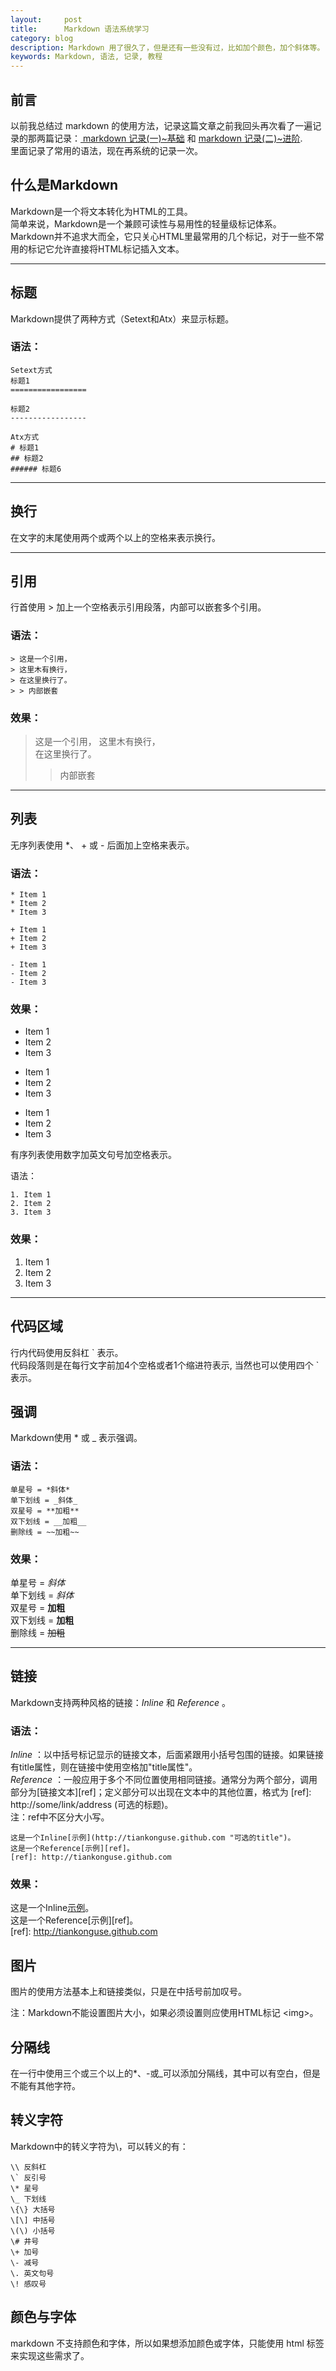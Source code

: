 ```yaml
---
layout:     post
title:      Markdown 语法系统学习
category: blog
description: Markdown 用了很久了，但是还有一些没有过，比如加个颜色，加个斜体等。
keywords: Markdown, 语法, 记录, 教程
---
```


## 前言

以前我总结过 markdown 的使用方法，记录这篇文章之前我回头再次看了一遍记录的那两篇记录：[
markdown 记录(一)~基础][markdown-record-one] 和 [markdown 记录(二)~进阶][markdown-record-two].  
里面记录了常用的语法，现在再系统的记录一次。


## 什么是Markdown

Markdown是一个将文本转化为HTML的工具。  
简单来说，Markdown是一个兼顾可读性与易用性的轻量级标记体系。  
Markdown并不追求大而全，它只关心HTML里最常用的几个标记，对于一些不常用的标记它允许直接将HTML标记插入文本。  

***

## 标题

Markdown提供了两种方式（Setext和Atx）来显示标题。

### 语法：

```
Setext方式
标题1
=================

标题2
-----------------

Atx方式
# 标题1
## 标题2
###### 标题6
```


***

## 换行

在文字的末尾使用两个或两个以上的空格来表示换行。  

***

## 引用


行首使用 \> 加上一个空格表示引用段落，内部可以嵌套多个引用。

### 语法：

```
> 这是一个引用，
> 这里木有换行，   
> 在这里换行了。
> > 内部嵌套
```

### 效果： 

> 这是一个引用，
> 这里木有换行，   
> 在这里换行了。
> > 内部嵌套

***

## 列表


无序列表使用 \*、 \+ 或 \- 后面加上空格来表示。

### 语法：


```
* Item 1
* Item 2
* Item 3

+ Item 1
+ Item 2
+ Item 3

- Item 1
- Item 2
- Item 3
```

### 效果：

* Item 1
* Item 2
* Item 3

+ Item 1
+ Item 2
+ Item 3

- Item 1
- Item 2
- Item 3


有序列表使用数字加英文句号加空格表示。

语法：

```
1. Item 1
2. Item 2
3. Item 3
```

### 效果：

1. Item 1
2. Item 2
3. Item 3

***

## 代码区域

行内代码使用反斜杠 \` 表示。  
代码段落则是在每行文字前加4个空格或者1个缩进符表示, 当然也可以使用四个 \` 表示。  

## 强调

Markdown使用 \* 或 \_ 表示强调。

### 语法：

```
单星号 = *斜体*
单下划线 = _斜体_
双星号 = **加粗**
双下划线 = __加粗__
删除线 = ~~加粗~~
```
### 效果：

单星号 = *斜体*  
单下划线 = _斜体_  
双星号 = **加粗**  
双下划线 = __加粗__  
删除线 = ~~加粗~~  


***

## 链接

Markdown支持两种风格的链接：_Inline_ 和 _Reference_ 。

### 语法：

*Inline* ：以中括号标记显示的链接文本，后面紧跟用小括号包围的链接。如果链接有title属性，则在链接中使用空格加"title属性"。  
*Reference* ：一般应用于多个不同位置使用相同链接。通常分为两个部分，调用部分为\[链接文本\]\[ref\]；定义部分可以出现在文本中的其他位置，格式为 \[ref\]: http://some/link/address (可选的标题)。  
注：ref中不区分大小写。  

```
这是一个Inline[示例](http://tiankonguse.github.com "可选的title")。
这是一个Reference[示例][ref]。
[ref]: http://tiankonguse.github.com
```

### 效果：

这是一个Inline[示例](http://tiankonguse.github.com "可选的title")。  
这是一个Reference[示例][ref]。  
[ref]: http://tiankonguse.github.com  

## 图片

图片的使用方法基本上和链接类似，只是在中括号前加叹号。

注：Markdown不能设置图片大小，如果必须设置则应使用HTML标记 &lt;img&gt;。


## 分隔线

在一行中使用三个或三个以上的\*、\-或\_可以添加分隔线，其中可以有空白，但是不能有其他字符。

## 转义字符

Markdown中的转义字符为\\，可以转义的有：

```
\\ 反斜杠
\` 反引号
\* 星号
\_ 下划线
\{\} 大括号
\[\] 中括号
\(\) 小括号
\# 井号
\+ 加号
\- 减号
\. 英文句号
\! 感叹号
```

## 颜色与字体

markdown 不支持颜色和字体，所以如果想添加颜色或字体，只能使用 html 标签来实现这些需求了。


[markdown-record-one]: http://tiankonguse.com/record/record.php?id=624
[markdown-record-two]: http://tiankonguse.com/record/record.php?id=623
